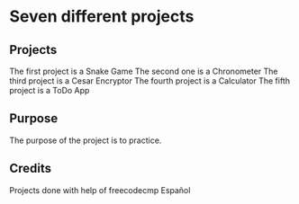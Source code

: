 # Seven different projects

## Projects

The first project is a Snake Game
The second one is a Chronometer
The third project is a Cesar Encryptor
The fourth project is a Calculator
The fifth project is a ToDo App
## Purpose

The purpose of the project is to practice.

## Credits

Projects done with help of freecodecmp Español